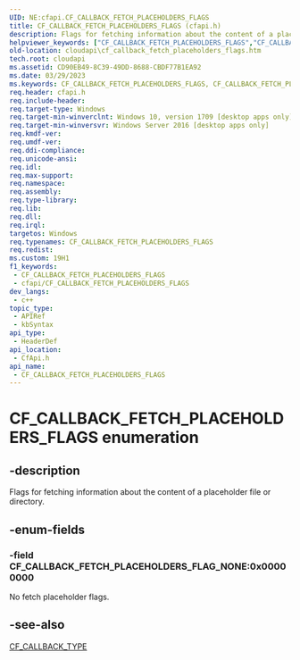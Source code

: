 ```yaml
---
UID: NE:cfapi.CF_CALLBACK_FETCH_PLACEHOLDERS_FLAGS
title: CF_CALLBACK_FETCH_PLACEHOLDERS_FLAGS (cfapi.h)
description: Flags for fetching information about the content of a placeholder file or directory.
helpviewer_keywords: ["CF_CALLBACK_FETCH_PLACEHOLDERS_FLAGS","CF_CALLBACK_FETCH_PLACEHOLDERS_FLAGS enumeration","CF_CALLBACK_FETCH_PLACEHOLDERS_FLAG_NONE","cfapi/CF_CALLBACK_FETCH_PLACEHOLDERS_FLAGS","cfapi/CF_CALLBACK_FETCH_PLACEHOLDERS_FLAG_NONE","cloudApi.cf_callback_fetch_placeholders_flags"]
old-location: cloudapi\cf_callback_fetch_placeholders_flags.htm
tech.root: cloudapi
ms.assetid: CD90EB49-8C39-49DD-8688-CBDF77B1EA92
ms.date: 03/29/2023
ms.keywords: CF_CALLBACK_FETCH_PLACEHOLDERS_FLAGS, CF_CALLBACK_FETCH_PLACEHOLDERS_FLAGS enumeration, CF_CALLBACK_FETCH_PLACEHOLDERS_FLAG_NONE, cfapi/CF_CALLBACK_FETCH_PLACEHOLDERS_FLAGS, cfapi/CF_CALLBACK_FETCH_PLACEHOLDERS_FLAG_NONE, cloudApi.cf_callback_fetch_placeholders_flags
req.header: cfapi.h
req.include-header: 
req.target-type: Windows
req.target-min-winverclnt: Windows 10, version 1709 [desktop apps only]
req.target-min-winversvr: Windows Server 2016 [desktop apps only]
req.kmdf-ver: 
req.umdf-ver: 
req.ddi-compliance: 
req.unicode-ansi: 
req.idl: 
req.max-support: 
req.namespace: 
req.assembly: 
req.type-library: 
req.lib: 
req.dll: 
req.irql: 
targetos: Windows
req.typenames: CF_CALLBACK_FETCH_PLACEHOLDERS_FLAGS
req.redist: 
ms.custom: 19H1
f1_keywords:
 - CF_CALLBACK_FETCH_PLACEHOLDERS_FLAGS
 - cfapi/CF_CALLBACK_FETCH_PLACEHOLDERS_FLAGS
dev_langs:
 - c++
topic_type:
 - APIRef
 - kbSyntax
api_type:
 - HeaderDef
api_location:
 - CfApi.h
api_name:
 - CF_CALLBACK_FETCH_PLACEHOLDERS_FLAGS
---
```


# CF_CALLBACK_FETCH_PLACEHOLDERS_FLAGS enumeration

## -description

Flags for fetching information about the content of a placeholder file or directory.

## -enum-fields

### -field CF_CALLBACK_FETCH_PLACEHOLDERS_FLAG_NONE:0x00000000

No fetch placeholder flags.

## -see-also

[CF_CALLBACK_TYPE](ne-cfapi-cf_callback_type.md)
